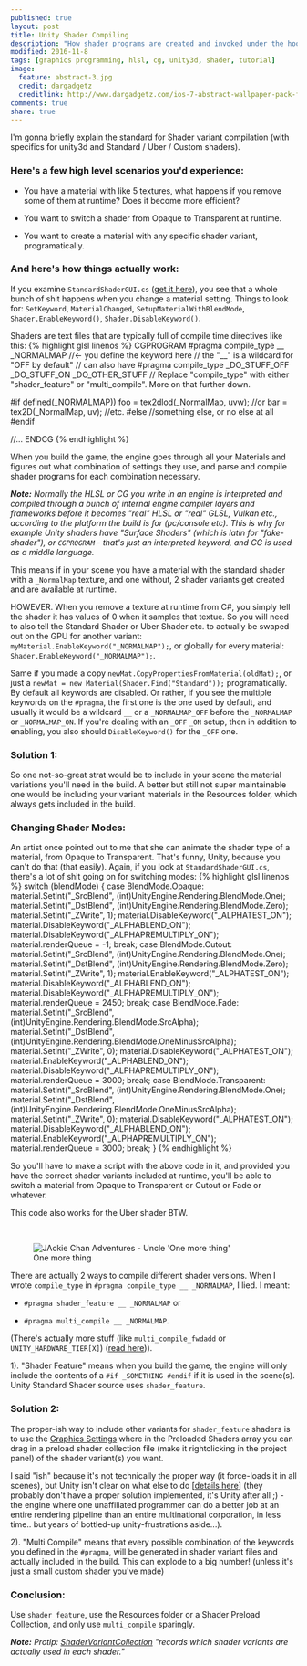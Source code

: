 ```yaml
---
published: true
layout: post
title: Unity Shader Compiling
description: "How shader programs are created and invoked under the hood."
modified: 2016-11-8
tags: [graphics programming, hlsl, cg, unity3d, shader, tutorial]
image:
  feature: abstract-3.jpg
  credit: dargadgetz
  creditlink: http://www.dargadgetz.com/ios-7-abstract-wallpaper-pack-for-iphone-5-and-ipod-touch-retina/
comments: true
share: true
---
```


I'm gonna briefly explain the standard for Shader variant compilation (with specifics for unity3d and Standard / Uber / Custom shaders).


### Here's a few high  level scenarios you'd experience:

* You have a material with like 5 textures, what happens if you remove some of them at runtime? Does it become more efficient?

* You want to switch a shader from Opaque to Transparent at runtime.

* You want to create a material with any specific shader variant, programatically.


### And here's how things actually work:

If you examine `StandardShaderGUI.cs` ([get it here](https://unity3d.com/get-unity/download/archive)), you see that a whole bunch of shit happens when you change a material setting. Things to look for: `SetKeyword`, `MaterialChanged`, `SetupMaterialWithBlendMode`, `Shader.EnableKeyword()`, `Shader.DisableKeyword()`.
	
	
Shaders are text files that are typically full of compile time directives like this:
{% highlight glsl linenos %}
CGPROGRAM
#pragma compile_type __ _NORMALMAP //<- you define the keyword here
// the "__" is a wildcard for "OFF by default"
// can also have #pragma compile_type _DO_STUFF_OFF _DO_STUFF_ON _DO_OTHER_STUFF
// Replace "compile_type" with either "shader_feature" or "multi_compile". More on that further down.

#if defined(_NORMALMAP))
	foo = tex2dlod(_NormalMap, uvw);
	//or
	bar = tex2D(_NormalMap, uv);
	//etc.
#else
	//something else, or no else at all
#endif

//...
ENDCG
{% endhighlight %}
	
When you build the game, the engine goes through all your Materials and figures out what combination of settings they use, and parse and compile shader programs for each combination necessary. 

***Note:** Normally the HLSL or CG you write in an engine is interpreted and compiled through a bunch of internal engine compiler layers and frameworks before it becomes "real" HLSL or "real" GLSL, Vulkan etc., according to the platform the build is for (pc/console etc). This is why for example Unity shaders have "Surface Shaders" (which is latin for "fake-shader"), or `CGPROGRAM` - that's just an interpreted keyword, and CG is used as a middle language.*
	
This means if in your scene you have a material with the standard shader with a `_NormalMap` texture, and one without, 2 shader variants get created and are available at runtime.
	
HOWEVER. When you remove a texture at runtime from C#, you simply tell the shader it has values of 0 when it samples that textue. So you will need to also tell the Standard Shader or Uber Shader etc. to actually be  swaped out on the GPU for another variant:  `myMaterial.EnableKeyword("_NORMALMAP");`, or globally for every material: `Shader.EnableKeyword("_NORMALMAP");`.

Same if you made a copy `newMat.CopyPropertiesFromMaterial(oldMat);`, or just a `newMat = new Material(Shader.Find("Standard"));` programatically. By default all keywords are disabled. Or rather, if you see the multiple keywords on the `#pragma`, the first one is the one used by default, and usually it would be a wildcard `__` or a `_NORMALMAP_OFF` before the `_NORMALMAP` or `_NORMALMAP_ON`. If you're dealing with an `_OFF` `_ON` setup, then in addition to enabling, you also should `DisableKeyword()` for the `_OFF` one.

### Solution 1:

So one not-so-great strat would be to include in your scene the material variations you'll need in the build. A better but still not super maintainable one would be including your variant materials in the Resources folder, which always gets included in the build.

### Changing Shader Modes:

An artist once pointed out to me that she can animate the shader type of a material, from Opaque to Transparent. That's funny, Unity, because you can't do that (that easily). Again, if you look at `StandardShaderGUI.cs`, there's a lot of shit going on for switching modes:
{% highlight glsl linenos %}
switch (blendMode)
{
	case BlendMode.Opaque:
		material.SetInt("_SrcBlend", (int)UnityEngine.Rendering.BlendMode.One);
		material.SetInt("_DstBlend", (int)UnityEngine.Rendering.BlendMode.Zero);
		material.SetInt("_ZWrite", 1);
		material.DisableKeyword("_ALPHATEST_ON");
		material.DisableKeyword("_ALPHABLEND_ON");
		material.DisableKeyword("_ALPHAPREMULTIPLY_ON");
		material.renderQueue = -1;
		break;
	case BlendMode.Cutout:
		material.SetInt("_SrcBlend", (int)UnityEngine.Rendering.BlendMode.One);
		material.SetInt("_DstBlend", (int)UnityEngine.Rendering.BlendMode.Zero);
		material.SetInt("_ZWrite", 1);
		material.EnableKeyword("_ALPHATEST_ON");
		material.DisableKeyword("_ALPHABLEND_ON");
		material.DisableKeyword("_ALPHAPREMULTIPLY_ON");
		material.renderQueue = 2450;
		break;
	case BlendMode.Fade:
		material.SetInt("_SrcBlend", (int)UnityEngine.Rendering.BlendMode.SrcAlpha);
		material.SetInt("_DstBlend", (int)UnityEngine.Rendering.BlendMode.OneMinusSrcAlpha);
		material.SetInt("_ZWrite", 0);
		material.DisableKeyword("_ALPHATEST_ON");
		material.EnableKeyword("_ALPHABLEND_ON");
		material.DisableKeyword("_ALPHAPREMULTIPLY_ON");
		material.renderQueue = 3000;
		break;
	case BlendMode.Transparent:
		material.SetInt("_SrcBlend", (int)UnityEngine.Rendering.BlendMode.One);
		material.SetInt("_DstBlend", (int)UnityEngine.Rendering.BlendMode.OneMinusSrcAlpha);
		material.SetInt("_ZWrite", 0);
		material.DisableKeyword("_ALPHATEST_ON");
		material.DisableKeyword("_ALPHABLEND_ON");
		material.EnableKeyword("_ALPHAPREMULTIPLY_ON");
		material.renderQueue = 3000;
		break;
}
{% endhighlight %}

So you'll have to make a script with the above code in it, and provided you have the correct shader variants included at runtime, you'll be able to switch a material from Opaque to Transparent or Cutout or Fade or whatever. 

This code also works for the Uber shader BTW.

<br/>

<figure class="half">
	<img src="https://vignette.wikia.nocookie.net/legendsofthemultiuniverse/images/b/b7/Uncle1.jpg" alt="JAckie Chan Adventures - Uncle 'One more thing'">
	<figcaption>One more thing</figcaption>
</figure>

There are actually 2 ways to compile different shader versions. When I wrote `compile_type` in `#pragma compile_type __ _NORMALMAP`, I lied. I meant: 

* `#pragma shader_feature __ _NORMALMAP` or 

* `#pragma multi_compile __ _NORMALMAP`. 

(There's actually more stuff (like `multi_compile_fwdadd` or `UNITY_HARDWARE_TIER[X]`) ([read here](https://docs.unity3d.com/Manual/SL-MultipleProgramVariants.html))).

1). "Shader Feature" means when you build the game, the engine will only include the contents of a `#if _SOMETHING #endif` if it is used in the scene(s). Unity Standard Shader source uses `shader_feature`. 

### Solution 2:
The proper-ish way to include other variants for `shader_feature` shaders is to use the [Graphics Settings](https://docs.unity3d.com/Manual/class-GraphicsSettings.html) where in the Preloaded Shaders array you can drag in a preload shader collection file (make it rightclicking in the project panel) of the shader variant(s) you want.

I said "ish" because it's not technically the proper way (it force-loads it in all scenes), but Unity isn't clear on what else to do [[details here](https://answers.unity.com/questions/1286653/best-practice-for-shaders-with-variants-and-asset.html)] (they probably don't have a proper solution implemented, it's Unity after all ;) - the engine where one unaffiliated programmer can do a better job at an entire rendering pipeline than an entire multinational corporation, in less time.. but years of bottled-up unity-frustrations aside...).

2). "Multi Compile" means that every possible combination of the keywords you defined in the `#pragma`, will be generated in shader variant files and actually included in the build. This can explode to a big number! (unless it's just a small custom shader you've made)


### Conclusion:
Use `shader_feature`, use the Resources folder or a Shader Preload Collection, and only use `multi_compile` sparingly.


***Note:** Protip: [ShaderVariantCollection](https://docs.unity3d.com/ScriptReference/ShaderVariantCollection.html) "records which shader variants are actually used in each shader."*
